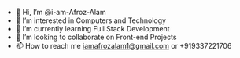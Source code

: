 - 👋 Hi, I’m @i-am-Afroz-Alam
- 👀 I’m interested in Computers and Technology
- 🌱 I’m currently learning Full Stack Development
- 💞️ I’m looking to collaborate on Front-end Projects
- 📫 How to reach me iamafrozalam1@gmail.com or +919337221706

<!---
i-am-Afroz-Alam/i-am-Afroz-Alam is a ✨ special ✨ repository because its `README.md` (this file) appears on your GitHub profile.
You can click the Preview link to take a look at your changes.
--->
